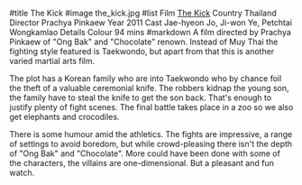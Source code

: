 #title The Kick
#image	the_kick.jpg
#list
Film	[The Kick](https://www.imdb.com/title/tt2020110/)
Country	Thailand
Director	Prachya Pinkaew
Year	2011
Cast	Jae-hyeon Jo, Ji-won Ye, Petchtai Wongkamlao
Details	Colour 94 mins
#markdown
A film directed by Prachya Pinkaew of "Ong Bak" and "Chocolate" renown.  Instead of Muy Thai the fighting style featured is Taekwondo, but apart from that this is another varied martial arts film.

The plot has a Korean family who are into Taekwondo who by chance foil the theft of a valuable ceremonial knife.  The robbers kidnap the young son, the family have to steal the knife to get the son back.  That's enough to justify plenty of fight scenes.  The final battle takes place in a zoo so we also get elephants and crocodiles.

There is some humour amid the athletics.  The fights are impressive, a range of settings to avoid boredom, but while crowd-pleasing there isn't the depth of "Ong Bak" and "Chocolate".  More could have been done with some of the characters, the villains are one-dimensional.  But a pleasant and fun watch.
